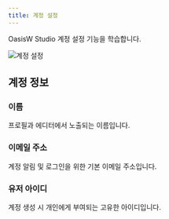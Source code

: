 ```yaml
---
title: 계정 설정
---
```


OasisW Studio 계정 설정 기능을 학습합니다. 

![계정 설정](/img/usage-guide/account-settings.png)

## 계정 정보

### 이름

프로필과 에디터에서 노출되는 이름입니다.

### 이메일 주소

계정 알림 및 로그인을 위한 기본 이메일 주소입니다. 

### 유저 아이디

계정 생성 시 개인에게 부여되는 고유한 아이디입니다.

<!-- ## 계정 삭제

OasisW 계정을 영구적으로 제거합니다:

- 모든 프로젝트와 데이터가 삭제됩니다
- 이 작업은 되돌릴 수 없습니다
- 중요한 프로젝트를 먼저 다운로드하는 것을 고려하세요 -->

<!-- :::danger

계정 삭제는 영구적이며 되돌릴 수 없습니다. 진행하기 전에 중요한 작업을 백업했는지 확인하세요.

:::

:::tip

현재 조직을 관리하고 있는 사용자 계정은 삭제할 수 없습니다. 먼저 조직을 삭제하거나 다른 사용자 계정으로 소유권을 이전하세요.

:::

---

청구 관련 질문 및 상세한 구독 관리에 대해서는 [청구](../billing.md)를 참조하세요. -->
